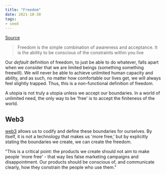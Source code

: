 ```yaml
---
title: "Freedom"
date: 2021-10-30
tags:
- seed
---
```


[Source](https://kernel.community/en/learn/module-3/freedom)

> Freedom is the simple combination of awareness and acceptance. It is the ability to be conscious of the constraints within you live

Our *default* definition of freedom, to just be able to do whatever, falls apart when we consider that we are limited beings (something something freewill). We will never be able to achieve unlimited human capacity and ability, and as such, no matter how comfortable our lives get, we will always feel slightly trapped. Thus, this is a non-functional definition of freedom.

A utopia is not truly a utopia unless we accept our boundaries. In a world of unlimited need, the only way to be 'free' is to accept the finiteness of the world.

## Web3
[web3](thoughts/web3.md) allows us to codify and define these boundaries for ourselves. By itself, it is not a technology that makes us 'more free,' but by explicitly stating the boundaries we create, we can create the freedom.

"This is a critical point: the products we create should not aim to make people 'more free' - that way lies false marketing campaigns and disappointment. Our products should be conscious of, and communicate clearly, how they constrain the people who use them."